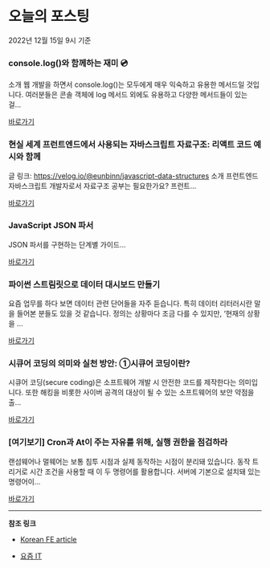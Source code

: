 # 오늘의 포스팅 
2022년 12월 15일 9시 기준 

###  console.log()와 함께하는 재미 💿 

 소개 웹 개발을 하면서 console.log()는 모두에게 매우 익숙하고 유용한 메서드일 것입니다. 여러분들은 콘솔 객체에 log 메서드 외에도 유용하고 다양한 메서드들이 있는 걸... 

 [바로가기](https://kofearticle.substack.com/p/korean-fe-article-consolelog) 

###  현실 세계 프런트엔드에서 사용되는 자바스크립트 자료구조: 리액트 코드 예시와 함께 

 글 링크: https://velog.io/@eunbinn/javascript-data-structures 소개 프런트엔드 자바스크립트 개발자로서 자료구조 공부는 필요한가요? 프런트... 

 [바로가기](https://kofearticle.substack.com/p/korean-fe-article-36c) 

###  JavaScript JSON 파서 

 JSON 파서를 구현하는 단계별 가이드... 

 [바로가기](https://kofearticle.substack.com/p/korean-fe-article-javascript-json) 

### 파이썬 스트림릿으로 데이터 대시보드 만들기 

 요즘 업무를 하다 보면 데이터 관련 단어들을 자주 듣습니다. 특히 데이터 리터러시란 말을 들어본 분들도 있을 것 같습니다. 정의는 상황마다 조금 다를 수 있지만, ‘현재의 상황을 ... 

 [바로가기](https://yozm.wishket.com/magazine/detail/1827/) 

### ﻿시큐어 코딩의 의미와 실천 방안: ①시큐어 코딩이란? 

 시큐어 코딩(secure coding)은 소프트웨어 개발 시 안전한 코드를 제작한다는 의미입니다. 또한 해킹을 비롯한 사이버 공격의 대상이 될 수 있는 소프트웨어의 보안 약점을 출... 

 [바로가기](https://yozm.wishket.com/magazine/detail/1822/) 

### [여기보기] Cron과 At이 주는 자유를 위해, 실행 권한을 점검하라 

 랜섬웨어나 멀웨어는 보통 침투 시점과 실제 동작하는 시점이 분리돼 있습니다. 동작 트리거로 시간 조건을 사용할 때 이 두 명령어를 활용합니다. 서버에 기본으로 설치돼 있는 명령어이... 

 [바로가기](https://yozm.wishket.com/magazine/detail/1810/) 

---

**참조 링크**

- [Korean FE article](https://kofearticle.substack.com) 

- [요즘 IT](https://yozm.wishket.com/magazine) 

